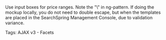 Use input boxes for price ranges. Note the "\\" in ng-pattern. If doing the mockup locally, you do not need to double escape, but when the templates are placed in the SearchSpring Management Console, due to validation variance.

Tags: AJAX v3 - Facets